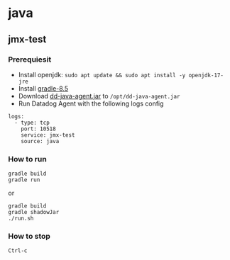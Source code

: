 # java
## jmx-test
### Prerequiesit
* Install openjdk: `sudo apt update && sudo apt install -y openjdk-17-jre`
* Install [gradle-8.5](https://gradle.org/)
* Download [dd-java-agent.jar](https://repo1.maven.org/maven2/com/datadoghq/dd-java-agent/) to `/opt/dd-java-agent.jar`
* Run Datadog Agent with the following logs config
```
logs:
  - type: tcp
    port: 10518
    service: jmx-test
    source: java
```

### How to run
```
gradle build
gradle run
```
or
```
gradle build
gradle shadowJar
./run.sh
```
### How to stop
```
Ctrl-c
```
